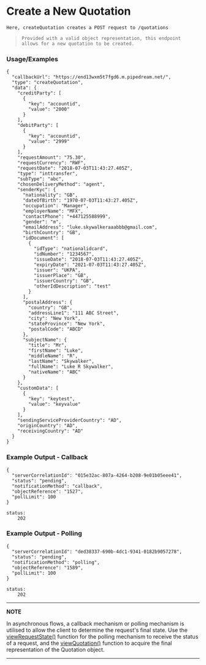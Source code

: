 # Create a New Quotation

`Here, createQuotation creates a POST request to /quotations`

> `Provided with a valid object representation, this endpoint allows for a new quotation to be created.`

### Usage/Examples

```
{
  "callbackUrl": "https://end13wxm5t7fgd6.m.pipedream.net/",
  "type": "createQuotation",
  "data": {
    "creditParty": [
      {
        "key": "accountid",
        "value": "2000"
      }
    ],
    "debitParty": [
      {
        "key": "accountid",
        "value": "2999"
      }
    ],
    "requestAmount": "75.30",
    "requestCurrency": "RWF",
    "requestDate": "2018-07-03T11:43:27.405Z",
    "type": "inttransfer",
    "subType": "abc",
    "chosenDeliveryMethod": "agent",
    "senderKyc": {
      "nationality": "GB",
      "dateOfBirth": "1970-07-03T11:43:27.405Z",
      "occupation": "Manager",
      "employerName": "MFX",
      "contactPhone": "+447125588999",
      "gender": "m",
      "emailAddress": "luke.skywalkeraaabbb@gmail.com",
      "birthCountry": "GB",
      "idDocument": [
        {
          "idType": "nationalidcard",
          "idNumber": "1234567",
          "issueDate": "2018-07-03T11:43:27.405Z",
          "expiryDate": "2021-07-03T11:43:27.405Z",
          "issuer": "UKPA",
          "issuerPlace": "GB",
          "issuerCountry": "GB",
          "otherIdDescription": "test"
        }
      ],
      "postalAddress": {
        "country": "GB",
        "addressLine1": "111 ABC Street",
        "city": "New York",
        "stateProvince": "New York",
        "postalCode": "ABCD"
      },
      "subjectName": {
        "title": "Mr",
        "firstName": "Luke",
        "middleName": "R",
        "lastName": "Skywalker",
        "fullName": "Luke R Skywalker",
        "nativeName": "ABC"
      }
    },
    "customData": [
      {
        "key": "keytest",
        "value": "keyvalue"
      }
    ],
    "sendingServiceProviderCountry": "AD",
    "originCountry": "AD",
    "receivingCountry": "AD"
  }
}
```

### Example Output - Callback

```
{
  "serverCorrelationId": "015e32ac-807a-4264-b208-9e01b05eee41",
  "status": "pending",
  "notificationMethod": "callback",
  "objectReference": "1527",
  "pollLimit": 100
}

status:
    202
```

### Example Output - Polling

```
{
  "serverCorrelationId": "ded38337-690b-4dc1-9341-0182b9057278",
  "status": "pending",
  "notificationMethod": "polling",
  "objectReference": "1589",
  "pollLimit": 100
}

status:
    202

```

---

**NOTE**

In asynchronous flows, a callback mechanism or polling mechanism is utilised to allow the client to determine the request's final state. Use the [viewRequestState()](viewRequestState.md) function for the polling mechanism to receive the status of a request, and the [viewQuotation()](viewQuotation.md) function to acquire the final representation of the Quotation object.

---